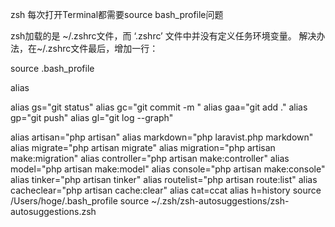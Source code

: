 zsh 每次打开Terminal都需要source bash_profile问题

 

 

zsh加载的是 ~/.zshrc文件，而 ‘.zshrc’ 文件中并没有定义任务环境变量。 
解决办法，在~/.zshrc文件最后，增加一行：

source .bash_profile

 

 

 

alias

alias gs="git status"
alias gc="git commit -m "
alias gaa="git add ."
alias gp="git push"
alias gl="git log --graph"

alias artisan="php artisan"
alias markdown="php laravist.php markdown"
alias migrate="php artisan migrate"
alias migration="php artisan make:migration"
alias controller="php artisan make:controller"
alias model="php artisan make:model"
alias console="php artisan make:console"
alias tinker="php artisan tinker"
alias routelist="php artisan route:list"
alias cacheclear="php artisan cache:clear"
alias cat=ccat
alias h=history
source /Users/hoge/.bash_profile
source ~/.zsh/zsh-autosuggestions/zsh-autosuggestions.zsh
